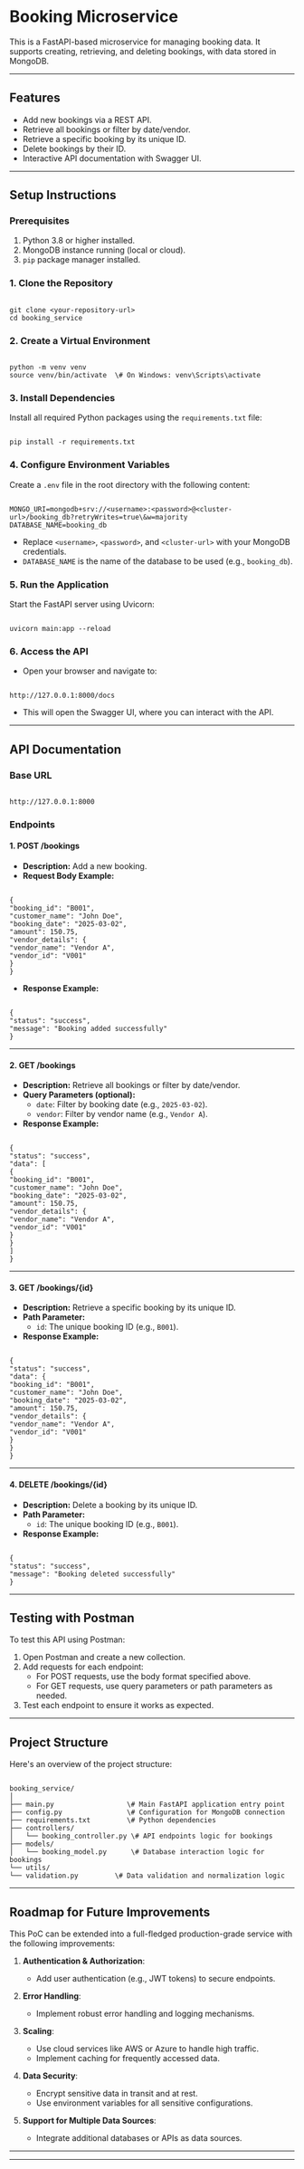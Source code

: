 
# **Booking Microservice**

This is a FastAPI-based microservice for managing booking data. It supports creating, retrieving, and deleting bookings, with data stored in MongoDB.

---

## **Features**
- Add new bookings via a REST API.
- Retrieve all bookings or filter by date/vendor.
- Retrieve a specific booking by its unique ID.
- Delete bookings by their ID.
- Interactive API documentation with Swagger UI.

---

## **Setup Instructions**

### **Prerequisites**
1. Python 3.8 or higher installed.
2. MongoDB instance running (local or cloud).
3. `pip` package manager installed.

### **1. Clone the Repository**
```

git clone <your-repository-url>
cd booking_service

```

### **2. Create a Virtual Environment**
```

python -m venv venv
source venv/bin/activate  \# On Windows: venv\Scripts\activate

```

### **3. Install Dependencies**
Install all required Python packages using the `requirements.txt` file:
```

pip install -r requirements.txt

```

### **4. Configure Environment Variables**
Create a `.env` file in the root directory with the following content:
```

MONGO_URI=mongodb+srv://<username>:<password>@<cluster-url>/booking_db?retryWrites=true\&w=majority
DATABASE_NAME=booking_db

```

- Replace `<username>`, `<password>`, and `<cluster-url>` with your MongoDB credentials.
- `DATABASE_NAME` is the name of the database to be used (e.g., `booking_db`).

### **5. Run the Application**
Start the FastAPI server using Uvicorn:
```

uvicorn main:app --reload

```

### **6. Access the API**
- Open your browser and navigate to:  
```

http://127.0.0.1:8000/docs

```
- This will open the Swagger UI, where you can interact with the API.

---

## **API Documentation**

### **Base URL**
```

http://127.0.0.1:8000

```

### **Endpoints**

#### 1. **POST /bookings**
- **Description:** Add a new booking.
- **Request Body Example:**
```

{
"booking_id": "B001",
"customer_name": "John Doe",
"booking_date": "2025-03-02",
"amount": 150.75,
"vendor_details": {
"vendor_name": "Vendor A",
"vendor_id": "V001"
}
}

```
- **Response Example:**
```

{
"status": "success",
"message": "Booking added successfully"
}

```

---

#### 2. **GET /bookings**
- **Description:** Retrieve all bookings or filter by date/vendor.
- **Query Parameters (optional):**
  - `date`: Filter by booking date (e.g., `2025-03-02`).
  - `vendor`: Filter by vendor name (e.g., `Vendor A`).
- **Response Example:**
```

{
"status": "success",
"data": [
{
"booking_id": "B001",
"customer_name": "John Doe",
"booking_date": "2025-03-02",
"amount": 150.75,
"vendor_details": {
"vendor_name": "Vendor A",
"vendor_id": "V001"
}
}
]
}

```

---

#### 3. **GET /bookings/{id}**
- **Description:** Retrieve a specific booking by its unique ID.
- **Path Parameter:**  
  - `id`: The unique booking ID (e.g., `B001`).
- **Response Example:**
```

{
"status": "success",
"data": {
"booking_id": "B001",
"customer_name": "John Doe",
"booking_date": "2025-03-02",
"amount": 150.75,
"vendor_details": {
"vendor_name": "Vendor A",
"vendor_id": "V001"
}
}
}

```

---

#### 4. **DELETE /bookings/{id}**
- **Description:** Delete a booking by its unique ID.
- **Path Parameter:**  
  - `id`: The unique booking ID (e.g., `B001`).
- **Response Example:**
```

{
"status": "success",
"message": "Booking deleted successfully"
}

```

---

## **Testing with Postman**

To test this API using Postman:

1. Open Postman and create a new collection.
2. Add requests for each endpoint:
   - For POST requests, use the body format specified above.
   - For GET requests, use query parameters or path parameters as needed.
3. Test each endpoint to ensure it works as expected.

---

## **Project Structure**

Here's an overview of the project structure:

```

booking_service/
│
├── main.py                  \# Main FastAPI application entry point
├── config.py                \# Configuration for MongoDB connection
├── requirements.txt         \# Python dependencies
├── controllers/
│   └── booking_controller.py \# API endpoints logic for bookings
├── models/
│   └── booking_model.py      \# Database interaction logic for bookings
└── utils/
└── validation.py         \# Data validation and normalization logic

```

---

## **Roadmap for Future Improvements**

This PoC can be extended into a full-fledged production-grade service with the following improvements:

1. **Authentication & Authorization**:
   - Add user authentication (e.g., JWT tokens) to secure endpoints.

2. **Error Handling**:
   - Implement robust error handling and logging mechanisms.

3. **Scaling**:
   - Use cloud services like AWS or Azure to handle high traffic.
   - Implement caching for frequently accessed data.

4. **Data Security**:
   - Encrypt sensitive data in transit and at rest.
   - Use environment variables for all sensitive configurations.

5. **Support for Multiple Data Sources**:
   - Integrate additional databases or APIs as data sources.

---



---
```



